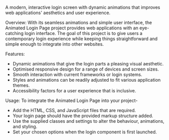 A modern, interactive login screen with dynamic animations that improves web applications' aesthetics and user experience.

Overview:
With its seamless animations and simple user interface, the Animated Login Page project provides web applications with an eye-catching login interface. 
The goal of this project is to give users a contemporary login experience while keeping things straightforward and simple enough to integrate into other websites.

Features:
- Dynamic animations that give the login parts a pleasing visual aesthetic.
- Optimised responsive design for a range of devices and screen sizes.
- Smooth interaction with current frameworks or login systems.
- Styles and animations can be readily adjusted to fit various application themes.
- Accessibility factors for a user experience that is inclusive.

Usage:
To integrate the Animated Login Page into your project-
- Add the HTML, CSS, and JavaScript files that are required.
- Your login page should have the provided markup structure added.
- Use the supplied classes and settings to alter the behaviour, animations, and styling.
- Set your chosen options when the login component is first launched.
